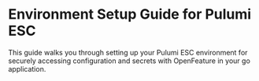 # Environment Setup Guide for Pulumi ESC

This guide walks you through setting up your Pulumi ESC environment for securely accessing configuration and secrets with OpenFeature in your go application.
